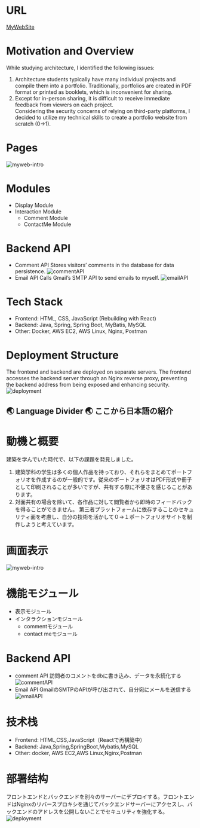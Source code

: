 # URL
[MyWebSite](http://chenzhi.site/)

# Motivation and Overview
While studying architecture, I identified the following issues:
1.	Architecture students typically have many individual projects and compile them into a portfolio. Traditionally, portfolios are created in PDF format or printed as booklets, which is inconvenient for sharing.
2.	Except for in-person sharing, it is difficult to receive immediate feedback from viewers on each project.  
Considering the security concerns of relying on third-party platforms, I decided to utilize my technical skills to create a portfolio website from scratch (0→1).

# Pages
![myweb-intro](images/myWeb-intro.jpg) 

# Modules
- Display Module
- Interaction Module
  - Comment Module
  - ContactMe Module

# Backend API
- Comment API
Stores visitors’ comments in the database for data persistence.
![commentAPI](images/commentAPI.png)
- Email API
Calls Gmail’s SMTP API to send emails to myself.
![emailAPI](images/emailAPI.png)

# Tech Stack
-	Frontend: HTML, CSS, JavaScript (Rebuilding with React)
-	Backend: Java, Spring, Spring Boot, MyBatis, MySQL
- Other: Docker, AWS EC2, AWS Linux, Nginx, Postman

# Deployment Structure
The frontend and backend are deployed on separate servers. The frontend accesses the backend server through an Nginx reverse proxy, preventing the backend address from being exposed and enhancing security.
![deployment](images/deployment-myweb.jpg)

## 🌏 Language Divider 🌏 ここから日本語の紹介

# 動機と概要
建築を学んでいた時代で、以下の課題を発見しました。
1.	建築学科の学生は多くの個人作品を持っており、それらをまとめてポートフォリオを作成するのが一般的です。従来のポートフォリオはPDF形式や冊子として印刷されることが多いですが、共有する際に不便さを感じることがあります。
2.	対面共有の場合を除いて、各作品に対して閲覧者から即時のフィードバックを得ることができません。
第三者プラットフォームに依存することのセキュリティ面を考慮し、自分の技術を活かして０→１ポートフォリオサイトを制作しようと考えています。  

# 画面表示
![myweb-intro](images/myWeb-intro.jpg) 

# 機能モジュール
- 表示モジュール
- インタラクションモジュール
  - commentモジュール
  - contact meモジュール
 
# Backend API
- comment API
訪問者のコメントをdbに書き込み、データを永続化する  
![commentAPI](images/commentAPI.png)
- Email API
GmailのSMTPのAPIが呼び出されて、自分宛にメールを送信する  
![emailAPI](images/emailAPI.png)

# 技术栈
- Frontend: HTML,CSS,JavaScript（Reactで再構築中）
- Backend: Java,Spring,SpringBoot,Mybatis,MySQL
- Other: docker, AWS EC2,AWS Linux,Nginx,Postman

# 部署结构
フロントエンドとバックエンドを別々のサーバーにデプロイする。フロントエンドはNginxのリバースプロキシを通じてバックエンドサーバーにアクセスし、バックエンドのアドレスを公開しないことでセキュリティを強化する。
![deployment](images/deployment-myweb.jpg)



